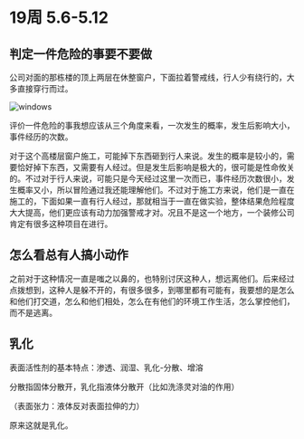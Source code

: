 # 19周 5.6-5.12

## 判定一件危险的事要不要做

公司对面的那栋楼的顶上两层在休整窗户，下面拉着警戒线，行人少有绕行的，大多直接穿行而过。

![windows](images/windwos.jpg)

评价一件危险的事我想应该从三个角度来看，一次发生的概率，发生后影响大小，事件经历的次数。

对于这个高楼层窗户施工，可能掉下东西砸到行人来说。发生的概率是较小的，需要恰好掉下东西，又需要有人经过。但是发生后影响是极大的，很可能是性命攸关的。不过对于行人来说，可能只是今天经过这里一次而已，事件经历次数很小，发生概率又小，所以冒险通过我还能理解他们。不过对于施工方来说，他们是一直在施工的，下面如果一直有行人经过，那就相当于一直在做实验，整体结果危险程度大大提高，他们更应该有动力加强警戒才对。况且不是这一个地方，一个装修公司肯定有很多这种项目在进行。

## 怎么看总有人搞小动作

之前对于这种情况一直是嗤之以鼻的，也特别讨厌这种人，想远离他们。后来经过点拨想到，这种人是躲不开的，有很多很多，到哪里都有可能有，我要想的是怎么和他们打交道，怎么和他们相处，怎么在有他们的环境工作生活，怎么掌控他们，而不是逃离。

## 乳化

表面活性剂的基本特点：渗透、润湿、乳化-分散、增溶

分散指固体分散开，乳化指液体分散开（比如洗涤灵对油的作用）

（表面张力：液体反对表面拉伸的力）

原来这就是乳化。